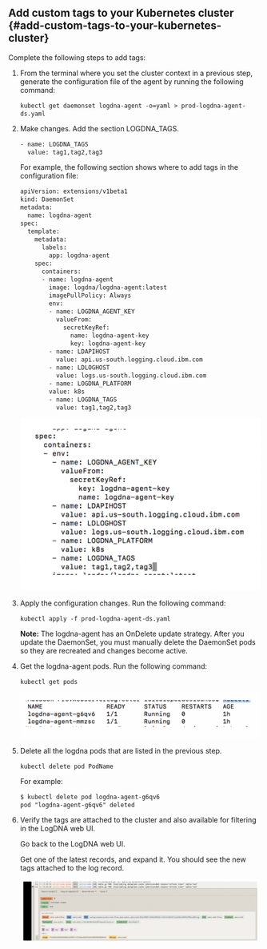 ## Add custom tags to your Kubernetes cluster {#add-custom-tags-to-your-kubernetes-cluster}

Complete the following steps to add tags:

1. From the terminal where you set the cluster context in a previous step, generate the configuration file of the agent by running the following command:

    ```
    kubectl get daemonset logdna-agent -o=yaml > prod-logdna-agent-ds.yaml
    ```

2. Make changes. Add the section LOGDNA_TAGS.

    ```
    - name: LOGDNA_TAGS
      value: tag1,tag2,tag3
    ```

    For example, the following section shows where to add tags in the configuration file:

    ```
    apiVersion: extensions/v1beta1
    kind: DaemonSet
    metadata:
      name: logdna-agent
    spec:
      template:
        metadata:
          labels:
            app: logdna-agent
        spec:
          containers:
          - name: logdna-agent
            image: logdna/logdna-agent:latest
            imagePullPolicy: Always
            env:
            - name: LOGDNA_AGENT_KEY
              valueFrom:
                secretKeyRef:
                  name: logdna-agent-key
                  key: logdna-agent-key
            - name: LDAPIHOST
              value: api.us-south.logging.cloud.ibm.com
            - name: LDLOGHOST
              value: logs.us-south.logging.cloud.ibm.com
            - name: LOGDNA_PLATFORM
            value: k8s
            - name: LOGDNA_TAGS
              value: tag1,tag2,tag3
    ```

    ![image39](../images/logdna_img39.png)

3. Apply the configuration changes. Run the following command:

    ```
    kubectl apply -f prod-logdna-agent-ds.yaml
    ```

    **Note:** The logdna-agent has an OnDelete update strategy. After you update the DaemonSet, you must manually delete the DaemonSet pods so they are recreated and changes become active.

4. Get the logdna-agent pods. Run the following command:

    ```
    kubectl get pods
    ```

    ![image40](../images/logdna_img40.png)

5. Delete all the logdna pods that are listed in the previous step.

    ```
    kubectl delete pod PodName
    ```

    For example:

    ```
    $ kubectl delete pod logdna-agent-g6qv6
    pod "logdna-agent-g6qv6" deleted
    ```

6. Verify the tags are attached to the cluster and also available for filtering in the LogDNA web UI.

    Go back to the LogDNA web UI.

    Get one of the latest records, and expand it. You should see the new tags attached to the log record.

    ![image41](../images/logdna_img41.png)
    